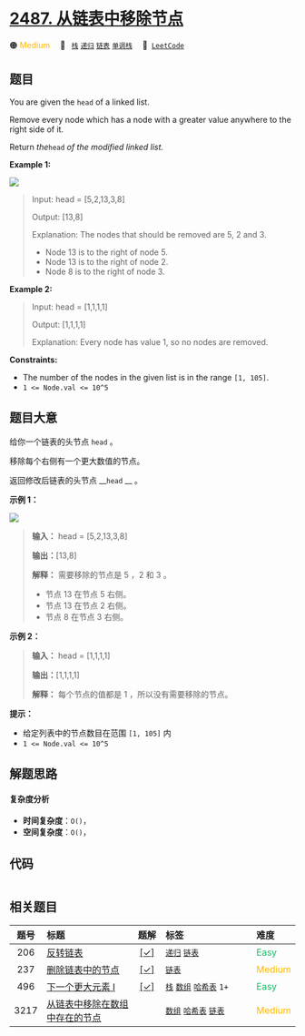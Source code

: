 # [2487. 从链表中移除节点](https://leetcode.com/problems/remove-nodes-from-linked-list)

🟠 <font color=#ffb800>Medium</font>&emsp; 🔖&ensp; [`栈`](/outline/tag/stack.md) [`递归`](/outline/tag/recursion.md) [`链表`](/outline/tag/linked-list.md) [`单调栈`](/outline/tag/monotonic-stack.md)&emsp; 🔗&ensp;[`LeetCode`](https://leetcode.com/problems/remove-nodes-from-linked-list)

## 题目

You are given the `head` of a linked list.

Remove every node which has a node with a greater value anywhere to the right
side of it.

Return _the_`head` _of the modified linked list._



**Example 1:**

![](https://assets.leetcode.com/uploads/2022/10/02/drawio.png)

> Input: head = [5,2,13,3,8]
> 
> Output: [13,8]
> 
> Explanation: The nodes that should be removed are 5, 2 and 3.
> - Node 13 is to the right of node 5.
> - Node 13 is to the right of node 2.
> - Node 8 is to the right of node 3.

**Example 2:**

> Input: head = [1,1,1,1]
> 
> Output: [1,1,1,1]
> 
> Explanation: Every node has value 1, so no nodes are removed.

**Constraints:**

  * The number of the nodes in the given list is in the range `[1, 105]`.
  * `1 <= Node.val <= 10^5`


## 题目大意

给你一个链表的头节点 `head` 。

移除每个右侧有一个更大数值的节点。

返回修改后链表的头节点 __`head` __ 。



**示例 1：**

![](https://assets.leetcode.com/uploads/2022/10/02/drawio.png)

> 
> 
> 
> 
> 
> **输入：** head = [5,2,13,3,8]
> 
> **输出：**[13,8]
> 
> **解释：** 需要移除的节点是 5 ，2 和 3 。
> - 节点 13 在节点 5 右侧。
> - 节点 13 在节点 2 右侧。
> - 节点 8 在节点 3 右侧。
> 
> 

**示例 2：**

> 
> 
> 
> 
> 
> **输入：** head = [1,1,1,1]
> 
> **输出：**[1,1,1,1]
> 
> **解释：** 每个节点的值都是 1 ，所以没有需要移除的节点。
> 
> 



**提示：**

  * 给定列表中的节点数目在范围 `[1, 105]` 内
  * `1 <= Node.val <= 10^5`


## 解题思路

#### 复杂度分析

- **时间复杂度**：`O()`，
- **空间复杂度**：`O()`，

## 代码

```javascript

```

## 相关题目

<!-- prettier-ignore -->
| 题号 | 标题 | 题解 | 标签 | 难度 |
| :------: | :------ | :------: | :------ | :------ |
| 206 | [反转链表](https://leetcode.com/problems/reverse-linked-list) | [[✓]](/problem/0206.md) |  [`递归`](/outline/tag/recursion.md) [`链表`](/outline/tag/linked-list.md) | <font color=#15bd66>Easy</font> |
| 237 | [删除链表中的节点](https://leetcode.com/problems/delete-node-in-a-linked-list) | [[✓]](/problem/0237.md) |  [`链表`](/outline/tag/linked-list.md) | <font color=#ffb800>Medium</font> |
| 496 | [下一个更大元素 I](https://leetcode.com/problems/next-greater-element-i) | [[✓]](/problem/0496.md) |  [`栈`](/outline/tag/stack.md) [`数组`](/outline/tag/array.md) [`哈希表`](/outline/tag/hash-table.md) `1+` | <font color=#15bd66>Easy</font> |
| 3217 | [从链表中移除在数组中存在的节点](https://leetcode.com/problems/delete-nodes-from-linked-list-present-in-array) |  |  [`数组`](/outline/tag/array.md) [`哈希表`](/outline/tag/hash-table.md) [`链表`](/outline/tag/linked-list.md) | <font color=#ffb800>Medium</font> |

<style>
.blue {
    background-color: #096dd9;
    padding: 0.25rem 0.5rem;
    margin: 0;
    font-size: 0.85em;
    border-radius: 3px;
    color: white;
    font-weight: 500;
}
table th:first-of-type { width: 10%; }
table th:nth-of-type(2) { width: 35%; }
table th:nth-of-type(3) { width: 10%; }
table th:nth-of-type(4) { width: 35%; }
table th:nth-of-type(5) { width: 10%; }
</style>
